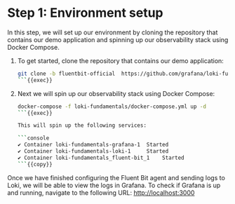 # Step 1: Environment setup

In this step, we will set up our environment by cloning the repository that contains our demo application and spinning up our observability stack using Docker Compose.

1. To get started, clone the repository that contains our demo application:

   ```bash
   git clone -b fluentbit-official  https://github.com/grafana/loki-fundamentals.git
   ```{{exec}}

1. Next we will spin up our observability stack using Docker Compose:

   ```bash
   docker-compose -f loki-fundamentals/docker-compose.yml up -d
   ```{{exec}}

   This will spin up the following services:

   ```console
   ✔ Container loki-fundamentals-grafana-1  Started                                                        
   ✔ Container loki-fundamentals-loki-1     Started                        
   ✔ Container loki-fundamentals_fluent-bit_1    Started
   ```{{copy}}

Once we have finished configuring the Fluent Bit agent and sending logs to Loki, we will be able to view the logs in Grafana. To check if Grafana is up and running, navigate to the following URL: [http://localhost:3000]({{TRAFFIC_HOST1_3000}})
